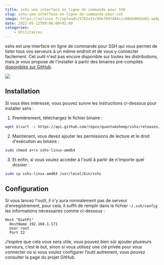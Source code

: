 ```yaml
---
title: sshs une interface en ligne de commande pour SSH
slug: sshs-une-interface-en-ligne-de-commande-pour-ssh
image: https://azlinux.fr/uploads/5762a31c99e7697484ccc80da96b3a61.webp
date: 2022-05-12T09:00:00+02:00
categories:
    - Utilitaires
---
```


sshs est une interface en ligne de commande pour SSH qui vous permet de lister tous vos serveurs à un même endroit et de vous y connecter facilement. Cet outil n'est pas encore disponible sur toutes les distributions, mais je vous propose de l'installer à partir des binaires pré-compilés [disponibles sur GitHub](https://github.com/quantumsheep/sshs/releases).

![](https://azlinux.fr/uploads/385134e85fa61cfbebdb85e2507d15d0.webp)

## Installation

Si vous êtes intéressé, vous pouvez suivre les instructions ci-dessous pour installer sshs :

1. Premièrement, téléchargez le fichier binaire :

```bash
wget $(curl -s https://api.github.com/repos/quantumsheep/sshs/releases/latest | jq -r '.assets[4] | .browser_download_url')
```

2. Maintenant, vous devez ajouter les permissions de lecture et le droit d'exécution au binaire :

```bash
sudo chmod a+rx sshs-linux-amd64
```

3. Et enfin, si vous voulez accéder à l'outil à partir de n'importe quel dossier :

```bash
sudo cp sshs-linux-amd64 /usr/local/bin/sshs
```

## Configuration

Si vous lancez l'outil, il n'y aura normalement pas de serveur d'enregistrement, pour cela, il suffit de remplir dans le fichier `~/.ssh/config` les informations nécessaires comme ci-dessous :

```
Host "DietPi"
  HostName 192.168.1.171
  User root
  Port 22
```

J’espère que cela vous sera utile, vous pouvez bien sûr ajouter plusieurs serveurs, c’est le but, sinon si vous utilisez une clé privée pour vous connecter ou si vous voulez configurer l’outil autrement, vous pouvez consulter la page du projet GitHub.
